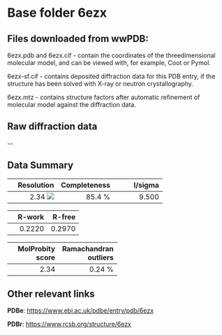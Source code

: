# Base folder 6ezx

## Files downloaded from wwPDB:

6ezx.pdb and 6ezx.cif - contain the coordinates of the threedimensional molecular model, and can be viewed with, for example, Coot or Pymol.

6ezx-sf.cif - contains deposited diffraction data for this PDB entry, if the structure has been solved with X-ray or neutron crystallography.

6ezx.mtz - contains structure factors after automatic refinement of molecular model against the diffraction data.

## Raw diffraction data

--<br> 

## Data Summary
|   | Resolution | Completeness| I/sigma |
|---|-------------:|----------------:|--------------:|
|   |2.34 ![](https://github.com/thorn-lab/coronavirus_structural_task_force/blob/master/outreach/ang.svg)|85.4  %|<img width=50/>9.500|

|   | **R-work**| **R-free**   
|---|-------------:|----------------:|           
||0.2220|0.2970|

|   |**MolProbity<br>score**| **Ramachandran<br>outliers** 
|---|-------------:|----------------:|
||2.34|0.24 %|

## Other relevant links 
**PDBe**:  https://www.ebi.ac.uk/pdbe/entry/pdb/6ezx
 
**PDBr**: https://www.rcsb.org/structure/6ezx 

